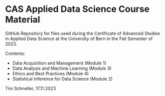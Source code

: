 # **CAS Applied Data Science Course Material**

GitHub Repository for files used during the Certificate of Advanced Studies in Applied Data Science at the University of Bern in the Fall Semester 
of 2023.

Contents:

- Data Acquisition and Management (Module 1)
- Data Analysis and Machine Learning (Module 3)
- Ethics and Best Practices (Module 4)
- Statistical Inference for Data Science (Module 2)

Tim Schneller, 17.11.2023